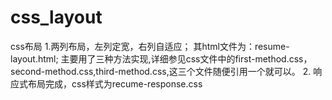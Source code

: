 # css_layout
css布局
1.两列布局，左列定宽，右列自适应；
  其html文件为：resume-layout.html;
  主要用了三种方法实现,详细参见css文件中的first-method.css，second-method.css,third-method.css,这三个文件随便引用一个就可以。
2. 响应式布局完成，css样式为recume-response.css